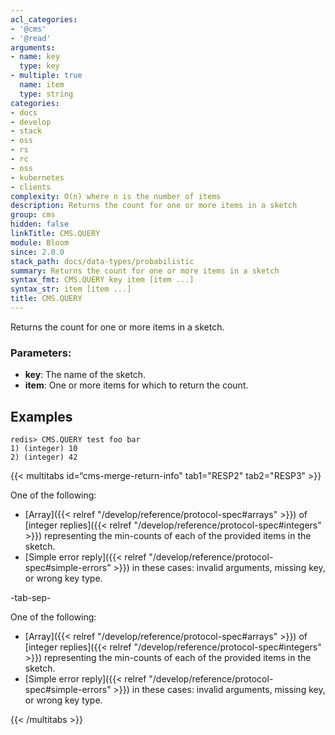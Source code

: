 ```yaml
---
acl_categories:
- '@cms'
- '@read'
arguments:
- name: key
  type: key
- multiple: true
  name: item
  type: string
categories:
- docs
- develop
- stack
- oss
- rs
- rc
- oss
- kubernetes
- clients
complexity: O(n) where n is the number of items
description: Returns the count for one or more items in a sketch
group: cms
hidden: false
linkTitle: CMS.QUERY
module: Bloom
since: 2.0.0
stack_path: docs/data-types/probabilistic
summary: Returns the count for one or more items in a sketch
syntax_fmt: CMS.QUERY key item [item ...]
syntax_str: item [item ...]
title: CMS.QUERY
---
```

Returns the count for one or more items in a sketch.

### Parameters:

* **key**: The name of the sketch.
* **item**: One or more items for which to return the count.

## Examples

```
redis> CMS.QUERY test foo bar
1) (integer) 10
2) (integer) 42
```

{{< multitabs id=“cms-merge-return-info" 
    tab1="RESP2" 
    tab2="RESP3" >}}

One of the following:

* [Array]({{< relref "/develop/reference/protocol-spec#arrays" >}}) of [integer replies]({{< relref "/develop/reference/protocol-spec#integers" >}})  representing the min-counts of each of the provided items in the sketch.
* [Simple error reply]({{< relref "/develop/reference/protocol-spec#simple-errors" >}}) in these cases: invalid arguments, missing key, or wrong key type.

-tab-sep-

One of the following:

* [Array]({{< relref "/develop/reference/protocol-spec#arrays" >}}) of [integer replies]({{< relref "/develop/reference/protocol-spec#integers" >}}) representing the min-counts of each of the provided items in the sketch.
* [Simple error reply]({{< relref "/develop/reference/protocol-spec#simple-errors" >}}) in these cases: invalid arguments, missing key, or wrong key type.

{{< /multitabs >}}